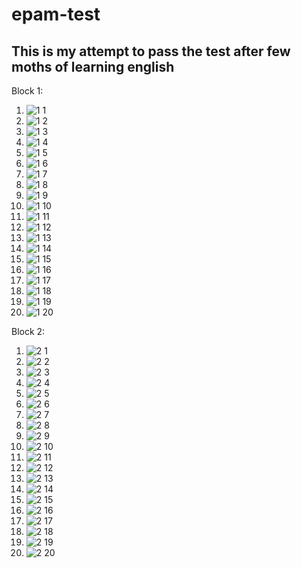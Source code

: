 # epam-test
## This is my attempt to pass the test after few moths of learning english

Block 1:
 1) ![1 1](https://user-images.githubusercontent.com/67701905/234603885-6a17a4bc-dc60-45c3-bc79-778bf1494dfa.PNG)
 2) ![1 2](https://user-images.githubusercontent.com/67701905/234604107-785372cb-2b85-4d7b-b628-ef7c391c8118.PNG)
 3) ![1 3](https://user-images.githubusercontent.com/67701905/234604126-3ced5105-5d55-4708-8a63-46fcbb7dd00c.PNG)
 4) ![1 4](https://user-images.githubusercontent.com/67701905/234604140-1d9184c1-2546-4539-b16a-d79915ed38e2.PNG)
 5) ![1 5](https://user-images.githubusercontent.com/67701905/234604150-ecf16ff1-ec6a-4d5a-8566-9de930ead713.PNG)
 6) ![1 6](https://user-images.githubusercontent.com/67701905/234604584-764ce2d4-e0b6-4bf8-aa33-87c462264118.PNG)
 7) ![1 7](https://user-images.githubusercontent.com/67701905/234604592-860b3015-fe7a-4e6c-abdb-5ac33e9f1603.PNG)
 8) ![1 8](https://user-images.githubusercontent.com/67701905/234604594-c1c5cab2-d60c-44da-bd8d-bff50f42f7b3.PNG)
 9) ![1 9](https://user-images.githubusercontent.com/67701905/234604599-9d06c040-964b-4a64-be06-e3f566d8ce07.PNG)
 10) ![1 10](https://user-images.githubusercontent.com/67701905/234604648-7ce63e05-0684-4880-aa2b-a8ac32e2ca8b.PNG)
 11) ![1 11](https://user-images.githubusercontent.com/67701905/234604650-96b810ff-f6d6-4894-a716-ea576c25f68e.PNG)
 12) ![1 12](https://user-images.githubusercontent.com/67701905/234604651-8da002f8-7c99-4bb7-9665-3f9d2dee16ef.PNG)
 13) ![1 13](https://user-images.githubusercontent.com/67701905/234604690-39c90190-ae2d-4bcb-9bc0-09b32f3bcda6.PNG)
 14) ![1 14](https://user-images.githubusercontent.com/67701905/234604695-a581a6df-5447-4fdc-9572-6ee66e58ccc6.PNG)
 15) ![1 15](https://user-images.githubusercontent.com/67701905/234604699-e730d45d-3cc6-4e3d-8e4f-7159b9961e41.PNG)
 16) ![1 16](https://user-images.githubusercontent.com/67701905/234604701-2655232e-7233-4984-9750-6f519fbac857.PNG)
 17) ![1 17](https://user-images.githubusercontent.com/67701905/234604706-6ea0dd1e-5f18-4edd-94d4-b5378c212957.PNG)
 18) ![1 18](https://user-images.githubusercontent.com/67701905/234604710-83b208c1-94a5-4fba-a870-74f6d3e062a4.PNG)
 19) ![1 19](https://user-images.githubusercontent.com/67701905/234604712-93330f8e-aa2a-4c6d-b477-8cc2e635f2e4.PNG)
 20) ![1 20](https://user-images.githubusercontent.com/67701905/234604714-d3844e47-3173-4c10-bda8-3149b182a6ec.PNG)

Block 2:
 1) ![2 1](https://user-images.githubusercontent.com/67701905/234605256-22025b78-15af-47be-a877-8c983d54b39e.PNG)
 2) ![2 2](https://user-images.githubusercontent.com/67701905/234605266-765db733-cc36-4ce7-9684-2c33deb84ebe.PNG)
 3) ![2 3](https://user-images.githubusercontent.com/67701905/234605270-77aa02dc-03e9-4bb5-83d1-49c0722ec1b5.PNG)
 4) ![2 4](https://user-images.githubusercontent.com/67701905/234605271-a279f69a-4e75-4769-b24f-a8c608d4b833.PNG)
 5) ![2 5](https://user-images.githubusercontent.com/67701905/234605274-ba313ccd-492e-4526-8699-1cfc628a32e8.PNG)
 6) ![2 6](https://user-images.githubusercontent.com/67701905/234605279-37e04f8f-2981-4d09-ab59-5635d173a7b8.PNG)
 7) ![2 7](https://user-images.githubusercontent.com/67701905/234605281-07f74228-a886-480d-9e84-8331a8ed30e2.PNG)
 8) ![2 8](https://user-images.githubusercontent.com/67701905/234605283-3573feec-962d-4d12-97af-7488df50c241.PNG)
 9) ![2 9](https://user-images.githubusercontent.com/67701905/234605288-732d0d5e-f2b4-4572-989a-3609fceab454.PNG)
 10) ![2 10](https://user-images.githubusercontent.com/67701905/234605289-3de1a562-dea3-4e55-9026-c9e98e672bcb.PNG)
 11) ![2 11](https://user-images.githubusercontent.com/67701905/234605291-46bb2b35-23a3-4088-82e1-82d577f60c8c.PNG)
 12) ![2 12](https://user-images.githubusercontent.com/67701905/234605297-49f83f08-53f4-4578-a9f0-45c413fcda44.PNG)
 13) ![2 13](https://user-images.githubusercontent.com/67701905/234605300-f63c7bf8-f4f4-4135-ab5c-b52da3b2d38d.PNG)
 14) ![2 14](https://user-images.githubusercontent.com/67701905/234605302-198fa66c-af75-4dc9-83b7-f06313a22b92.PNG)
 15) ![2 15](https://user-images.githubusercontent.com/67701905/234605304-ddbf14cb-6d8f-472f-a175-9cb68dca601e.PNG)
 16) ![2 16](https://user-images.githubusercontent.com/67701905/234605308-b08177ec-6e9b-4c1b-a9c8-4cffc2af934f.PNG)
 17) ![2 17](https://user-images.githubusercontent.com/67701905/234605313-3e97a1e2-37e7-4012-87e3-fd48403f03bc.PNG)
 18) ![2 18](https://user-images.githubusercontent.com/67701905/234605319-375c38f1-7f04-44b7-af41-f1ad2cb8ecec.PNG)
 19) ![2 19](https://user-images.githubusercontent.com/67701905/234605324-87e7bc33-afac-4a2d-8fa9-109734e881bb.PNG)
 20) ![2 20](https://user-images.githubusercontent.com/67701905/234605327-6b197f57-b9ad-4664-9aeb-3a61a5aba331.PNG)

